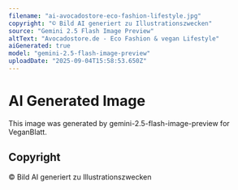 ```yaml
---
filename: "ai-avocadostore-eco-fashion-lifestyle.jpg"
copyright: "© Bild AI generiert zu Illustrationszwecken"
source: "Gemini 2.5 Flash Image Preview"
altText: "Avocadostore.de - Eco Fashion & vegan Lifestyle"
aiGenerated: true
model: "gemini-2.5-flash-image-preview"
uploadDate: "2025-09-04T15:58:53.650Z"
---
```


# AI Generated Image

This image was generated by gemini-2.5-flash-image-preview for VeganBlatt.

## Copyright
© Bild AI generiert zu Illustrationszwecken
